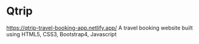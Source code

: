 # Qtrip
https://qtrip-travel-booking-app.netlify.app/
A travel booking website built using HTML5, CSS3, Bootstrap4, Javascript
